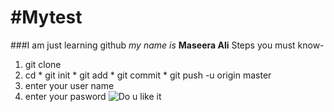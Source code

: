 #Mytest
======
###I am just learning github
*my name is* **Maseera Ali**
Steps you must know-
1. git clone <link>
2. cd <foldername>
        * git init
        * git add <filename>
        * git commit
        * git push -u origin master
3. enter your user name
4. enter your pasword
![Do u like it](https://www.google.co.in/search?q=github&biw=1301&bih=673&source=lnms&tbm=isch&sa=X&ei=p4eRVI6wINiKuASKr4GQCw&ved=0CAcQ_AUoAg#facrc=_&imgdii=_&imgrc=aS8CySPnerYztM%253A%3Bh_l8duSq6YD3pM%3Bhttp%253A%252F%252Fwww.wakanda.org%252Fsites%252Fdefault%252Ffiles%252Fblog%252Fblog-github.png%3Bhttp%253A%252F%252Fwww.wakanda.org%252Fblog%252Fbe-star-github%3B580%3B230)
